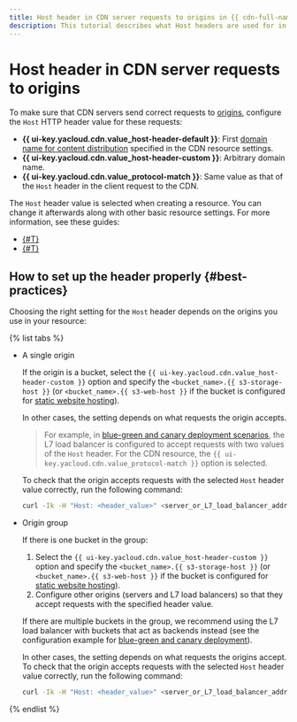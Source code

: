 ```yaml
---
title: Host header in CDN server requests to origins in {{ cdn-full-name }}
description: This tutorial describes what Host headers are used for in CDN server requests to origins and how to configure them properly.
---
```


# Host header in CDN server requests to origins

To make sure that CDN servers send correct requests to [origins](origins.md), configure the `Host` HTTP header value for these requests:

* **{{ ui-key.yacloud.cdn.value_host-header-default }}**: First [domain name for content distribution](resource.md#hostnames) specified in the CDN resource settings.
* **{{ ui-key.yacloud.cdn.value_host-header-custom }}**: Arbitrary domain name.
* **{{ ui-key.yacloud.cdn.value_protocol-match }}**: Same value as that of the `Host` header in the client request to the CDN.

The `Host` header value is selected when creating a resource. You can change it afterwards along with other basic resource settings. For more information, see these guides:

* [{#T}](../operations/resources/create-resource.md)
* [{#T}](../operations/resources/configure-basics.md)

## How to set up the header properly {#best-practices}

Choosing the right setting for the `Host` header depends on the origins you use in your resource:

{% list tabs %}

- A single origin

   If the origin is a bucket, select the `{{ ui-key.yacloud.cdn.value_host-header-custom }}` option and specify the `<bucket_name>.{{ s3-storage-host }}` (or `<bucket_name>.{{ s3-web-host }}` if the bucket is configured for [static website hosting](../../storage/concepts/hosting.md)).

   In other cases, the setting depends on what requests the origin accepts.

   > For example, in [blue-green and canary deployment scenarios](../tutorials/blue-green-canary-deployment.md), the L7 load balancer is configured to accept requests with two values of the `Host` header. For the CDN resource, the `{{ ui-key.yacloud.cdn.value_protocol-match }}` option is selected.

   To check that the origin accepts requests with the selected `Host` header value correctly, run the following command:

   ```bash
   curl -Ik -H "Host: <header_value>" <server_or_L7_load_balancer_address>
   ```

- Origin group

   If there is one bucket in the group:

   1. Select the `{{ ui-key.yacloud.cdn.value_host-header-custom }}` option and specify the `<bucket_name>.{{ s3-storage-host }}` (or `<bucket_name>.{{ s3-web-host }}` if the bucket is configured for [static website hosting](../../storage/concepts/hosting.md)).
   1. Configure other origins (servers and L7 load balancers) so that they accept requests with the specified header value.

   If there are multiple buckets in the group, we recommend using the L7 load balancer with buckets that act as backends instead (see the configuration example for [blue-green and canary deployment](../tutorials/blue-green-canary-deployment.md)).

   In other cases, the setting depends on what requests the origins accept. To check that the origin accepts requests with the selected `Host` header value correctly, run the following command:

   ```bash
   curl -Ik -H "Host: <header_value>" <server_or_L7_load_balancer_address>
   ```

{% endlist %}
